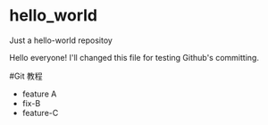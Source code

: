# hello_world
Just a hello-world repositoy

Hello everyone! 
I'll changed this file for testing Github's committing.

#Git 教程
- feature A
- fix-B
- feature-C
